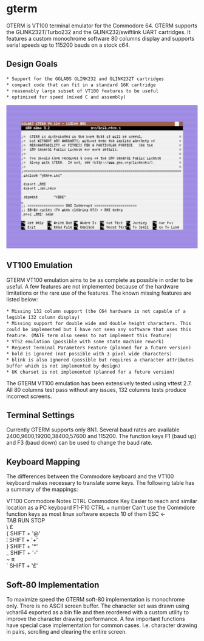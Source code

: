 # gterm
GTERM is VT100 terminal emulator for the Commodore 64. GTERM supports the GLINK232T/Turbo232 and the GLINK232/swiftlink UART cartridges. It features a custom monochrome software 80 columns display and supports serial speeds up to 115200 bauds on a stock c64.

## Design Goals

    * Support for the GGLABS GLINK232 and GLINK232T cartridges
    * compact code that can fit in a standard 16K cartridge
    * reasonably large subset of VT100 features to be useful
    * optimized for speed (mixed C and assembly) 

<img alt="GTERM Screenshot" src="screenshots/GTERM-115200.png" width="700">

## VT100 Emulation

GTERM VT100 emulation aims to be as complete as possible in order to be useful. A few features are not implemented because of the hardware limitations or the rare use of the features. The known missing features are listed below:

    * Missing 132 column support (the C64 hardware is not capable of a legible 132 column display)
    * Missing support for double wide and double height characters. This could be implemented but I have not seen any software that uses this feature. (MATE term also seems to not implement this feature)
    * VT52 emulation (possible with some state machine rework)
    * Request Terminal Parameters Feature (planned for a future version)
    * bold is ignored (not possible with 3 pixel wide characters)
    * blink is also ignored (possible but requires a character attributes buffer which is not implemented by design)
    * UK charset is not implemented (planned for a future version) 

The GTERM VT100 emulation has been extensively tested using vttest 2.7.
All 80 columns test pass without any issues, 132 columns tests produce incorrect screens.

## Terminal Settings

Currently GTERM supports only 8N1. Several baud rates are available 2400,9600,19200,38400,57600 and 115200.
The function keys F1 (baud up) and F3 (baud down) can be used to change the baud rate.

## Keyboard Mapping

The differences between the Commodore keyboard and the VT100 keyboard makes necessary to translate some keys. The following table has a summary of the mappings:

VT100 	Commodore 	Notes
CTRL 	Commodore Key 	Easier to reach and similar location as a PC keyboard
F1-F10 	CTRL + number 	Can't use the Commdore function keys as most linux software expects 10 of them
ESC 	← 	 
TAB 	RUN STOP 	 
\\ 	£ 	 
{ 	SHIFT + '@' 	 
¦ 	SHIFT + '+' 	 
} 	SHIFT + '*' 	 
_ 	SHIFT + '-' 	 
~ 	π 	 
\` 	SHIFT + '£' 	 

## Soft-80 Implementation

To maximize speed the GTERM soft-80 implementation is monochrome only. There is no ASCII screen buffer. The character set was drawn using vchar64 exported as a bin file and then reordered with a custom utility to improve the character drawing performance.
A few important functions have special case implementation for common cases. I.e. character drawing in pairs, scrolling and clearing the entire screen.

